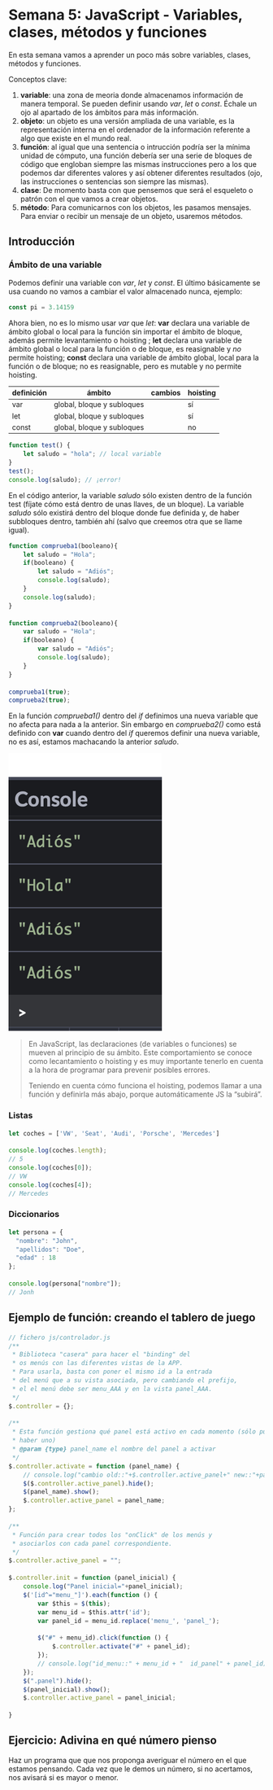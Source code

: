 <div style="display:none"> 
\pagebreak 
</div>

# Semana 5: JavaScript - Variables, clases, métodos y funciones

En esta semana vamos a aprender un poco más sobre variables, clases, métodos y funciones.

Conceptos clave:

1. **variable**: una zona de meoria donde almacenamos información de manera temporal. Se pueden definir usando *var*, *let* o *const*. Échale un ojo al apartado de los ámbitos para más información.
2. **objeto**: un objeto es una versión ampliada de una variable, es la representación interna en el ordenador de la información referente a algo que existe en el mundo real.
3. **función**: al igual que una sentencia o intrucción podría ser la mínima unidad de cómputo, una función debería ser una serie de bloques de código que engloban siempre las mismas instrucciones pero a los que podemos dar diferentes valores y así obtener diferentes resultados (ojo, las instrucciones o sentencias son siempre las mismas).
4. **clase**: De momento basta con que pensemos que será el esqueleto o patrón con el que vamos a crear objetos.
5. **método**: Para comunicarnos con los objetos, les pasamos mensajes. Para enviar o recibir un mensaje de un objeto, usaremos métodos.

## Introducción

### Ámbito de una variable

Podemos definir una variable con *var*, *let* y *const*. El último básicamente se usa cuando no vamos a cambiar el valor almacenado nunca, ejemplo:

```javascript
const pi = 3.14159
```

Ahora bien, no es lo mismo usar *var* que *let*: **var** declara una variable de ámbito global o local para la función sin importar el ámbito de bloque, además permite levantamiento o hoisting ; **let** declara una variable de ámbito global o local para la función o de bloque, es reasignable y *no* permite hoisting; **const** declara una variable de ámbito global, local para la función o de bloque; no es reasignable, pero es mutable y no permite hoisting.

| definición | ámbito | cambios | hoisting |
| --- | --- | --- | --- |
| var  | global, bloque y subloques  |   | sí  |
| let  | global, bloque y subloques  |   | sí  |
| const  | global, bloque y subloques  |   | no  |

```javascript
function test() {
    let saludo = "hola"; // local variable
}
test();
console.log(saludo); // ¡error!
```

En el código anterior, la variable *saludo* sólo existen dentro de la función test (fíjate cómo está dentro de unas llaves, de un bloque). La variable *saludo* sólo existirá dentro del bloque donde fue definida y, de haber subbloques dentro, también ahí (salvo que creemos otra que se llame igual).

```javascript
function comprueba1(booleano){
    let saludo = "Hola";
    if(booleano) {
        let saludo = "Adiós";
        console.log(saludo);
    }
    console.log(saludo);
}

function comprueba2(booleano){
    var saludo = "Hola";
    if(booleano) {
        var saludo = "Adiós";
        console.log(saludo);
    }
}

comprueba1(true);
comprueba2(true);
```

En la función *comprueba1()* dentro del *if* definimos una nueva variable que no afecta para nada a la anterior. Sin embargo en *comprueba2()* como está definido con **var** cuando dentro del *if* queremos definir una nueva variable, no es así, estamos machacando la anterior *saludo*.

![Ámbito de una varible con let y var: diferencias](./docs/consolelogambito.png)

> En JavaScript, las declaraciones (de variables o funciones) se mueven al principio de su ámbito. Este comportamiento se conoce como lecantamiento o hoisting y es muy importante tenerlo en cuenta a la hora de programar para prevenir posibles errores.
> 
> Teniendo en cuenta cómo funciona el hoisting, podemos llamar a una función y definirla más abajo, porque automáticamente JS la “subirá”.

### Listas

```javascript
let coches = ['VW', 'Seat', 'Audi', 'Porsche', 'Mercedes']

console.log(coches.length);
// 5
console.log(coches[0]);
// VW
console.log(coches[4]);
// Mercedes
```

### Diccionarios

```javascript
let persona = {
  "nombre": "John",
  "apellidos": "Doe",
  "edad" : 18
};

console.log(persona["nombre"]);
// Jonh
```

## Ejemplo de función: creando el tablero de juego

```javascript
// fichero js/controlador.js
/**
 * Biblioteca "casera" para hacer el "binding" del
 * os menús con las diferentes vistas de la APP.
 * Para usarla, basta con poner el mismo id a la entrada 
 * del menú que a su vista asociada, pero cambiando el prefijo, 
 * el el menú debe ser menu_AAA y en la vista panel_AAA.
 */
$.controller = {};

/**
 * Esta función gestiona qué panel está activo en cada momento (sólo puede
 * haber uno)
 * @param {type} panel_name el nombre del panel a activar
 */
$.controller.activate = function (panel_name) {
    // console.log("cambio old::"+$.controller.active_panel+" new::"+panel_name);
    $($.controller.active_panel).hide();
    $(panel_name).show();
    $.controller.active_panel = panel_name;
};

/**
 * Función para crear todos los "onClick" de los menús y
 * asociarlos con cada panel correspondiente.
 */
$.controller.active_panel = "";

$.controller.init = function (panel_inicial) {
    console.log("Panel inicial="+panel_inicial);
    $('[id^="menu_"]').each(function () {
        var $this = $(this);
        var menu_id = $this.attr('id');
        var panel_id = menu_id.replace('menu_', 'panel_');

        $("#" + menu_id).click(function () {
            $.controller.activate("#" + panel_id);
        });
        // console.log("id_menu::" + menu_id + "  id_panel" + panel_id);
    });
    $(".panel").hide();
    $(panel_inicial).show();
    $.controller.active_panel = panel_inicial;

}
```

## Ejercicio: Adivina en qué número pienso

Haz un programa que que nos proponga averiguar el número en el que estamos pensando. Cada vez que le demos un número, si no acertamos, nos avisará si es mayor o menor.

